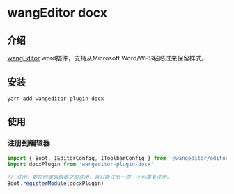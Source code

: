 # wangEditor docx

## 介绍

[wangEditor](https://www.wangeditor.com/) word插件，支持从Microsoft Word/WPS粘贴过来保留样式。

<!-- ![](./_img/demo.png) -->

## 安装

```shell
yarn add wangeditor-plugin-docx
```

## 使用

### 注册到编辑器

```js
import { Boot, IEditorConfig, IToolbarConfig } from '@wangeditor/editor'
import docxPlugin from 'wangeditor-plugin-docx'

// 注册。要在创建编辑器之前注册，且只能注册一次，不可重复注册。
Boot.registerModule(docxPlugin)
```
